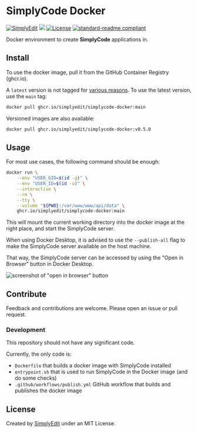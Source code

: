 # SimplyCode Docker

[![SimplyEdit][simplyedit-shield]][simplyedit-site]
[![][project-stage-badge: Experimental]][project-stage-page]
[![License][license-shield]][license-link]
[![standard-readme compliant][standard-readme-shield]][standard-readme-link]

Docker environment to create **SimplyCode** applications in.

## Install

To use the docker image, pull it from the GitHub Container Registry (ghcr.io).

A `latest` version is not tagged for [various reasons](https://vsupalov.com/docker-latest-tag/). To use the latest version, use the `main` tag:

```sh
docker pull ghcr.io/simplyedit/simplycode-docker:main
```

Versioned images are also available:

```sh
docker pull ghcr.io/simplyedit/simplycode-docker:v0.5.0
```

## Usage

For most use cases, the following command should be enough:

```sh
docker run \
    --env "USER_GID=$(id -g)" \
    --env "USER_ID=$(id -u)" \
    --interactive \
    --rm \
    --tty \
    --volume "${PWD}:/var/www/www/api/data" \
    ghcr.io/simplyedit/simplycode-docker:main
```

This will mount the current working directory into the docker image at the right place, and start the SimplyCode server.

When using Docker Desktop, it is advised to use the `--publish-all` flag to make the SimplyCode server available on the host machine.

That way, the SimplyCode server can be accessed by using the "Open in Browser" button in Docker Desktop.

![screenshot of "open in browser" button][1]

## Contribute

Feedback and contributions are welcome. Please open an issue or pull request.

### Development

This repository should not have any significant code.

Currently, the only code is:

- `Dockerfile` that builds a docker image with SimplyCode installed
- `entrypoint.sh` that is used to run SimplyCode in the Docker image (and do some checks)
- `.github/workflows/publish.yml` GitHub workflow that builds and publishes the docker image 

## License

Created by [SimplyEdit](https://simplyedit.io) under an MIT License.

[license-link]: ./LICENSE
[license-shield]: https://img.shields.io/github/license/simplyedit/simplycode-docker.svg
[simplyedit-shield]: https://img.shields.io/badge/Simply-Edit-F26522?labelColor=939598
[simplyedit-site]: https://simplyedit.io/
[project-stage-badge: Experimental]: https://img.shields.io/badge/Project%20Stage-Experimental-yellow.svg
[project-stage-page]: https://blog.pother.ca/project-stages/
[standard-readme-link]: https://github.com/RichardLitt/standard-readme
[standard-readme-shield]: https://img.shields.io/badge/-Standard%20Readme-brightgreen.svg

[1]: https://github.com/SimplyEdit/simplycode-docker/assets/195757/91979a6c-3545-4408-8ae1-c57bdfaa9232
